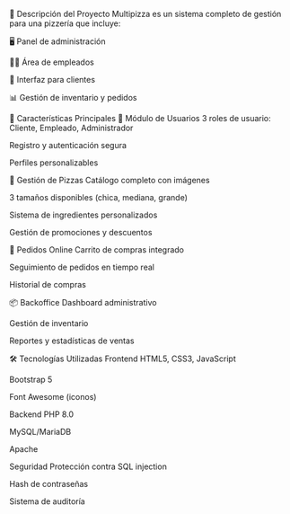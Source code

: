 📌 Descripción del Proyecto
Multipizza es un sistema completo de gestión para una pizzería que incluye:

🖥️ Panel de administración

👨‍🍳 Área de empleados

🛒 Interfaz para clientes

📊 Gestión de inventario y pedidos

🌟 Características Principales
👤 Módulo de Usuarios
3 roles de usuario: Cliente, Empleado, Administrador

Registro y autenticación segura

Perfiles personalizables

🍕 Gestión de Pizzas
Catálogo completo con imágenes

3 tamaños disponibles (chica, mediana, grande)

Sistema de ingredientes personalizados

Gestión de promociones y descuentos

🛒 Pedidos Online
Carrito de compras integrado

Seguimiento de pedidos en tiempo real

Historial de compras

📦 Backoffice
Dashboard administrativo

Gestión de inventario

Reportes y estadísticas de ventas

🛠️ Tecnologías Utilizadas
Frontend
HTML5, CSS3, JavaScript

Bootstrap 5

Font Awesome (iconos)

Backend
PHP 8.0

MySQL/MariaDB

Apache

Seguridad
Protección contra SQL injection

Hash de contraseñas

Sistema de auditoría

